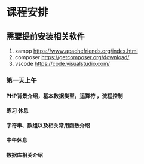 # 课程安排  
## 需要提前安装相关软件
1. xampp https://www.apachefriends.org/index.html
2. composer https://getcomposer.org/download/
3. vscode https://code.visualstudio.com/
### 第一天上午  
#### PHP背景介绍，基本数据类型，运算符 ，流程控制
#### 练习 休息
#### 字符串、数组以及相关常用函数介绍
#### 中午休息
#### 数据库相关介绍